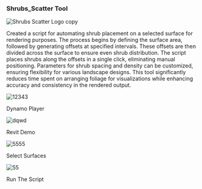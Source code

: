 ### Shrubs_Scatter Tool

![Shrubs Scatter Logo  copy](https://github.com/user-attachments/assets/95d7d9c3-dc0f-43bf-a23c-9796a3ac7be3)


Created a script for automating shrub placement on a selected surface for rendering purposes. The process begins by defining the surface area, followed by generating offsets at specified intervals. These offsets are then divided across the surface to ensure even shrub distribution. The script places shrubs along the offsets in a single click, eliminating manual positioning. Parameters for shrub spacing and density can be customized, ensuring flexibility for various landscape designs. This tool significantly reduces time spent on arranging foliage for visualizations while enhancing accuracy and consistency in the rendered output.

![12343](https://github.com/user-attachments/assets/df341b5c-f986-4c38-8f23-8e47d1747470)
 
Dynamo Player 


![dqwd](https://github.com/user-attachments/assets/e8f6ea73-cf8d-41cf-bfd5-ab4a84cf20fd)


Revit Demo


![5555](https://github.com/user-attachments/assets/f75150d2-3838-4897-a815-7c39baa73ce8)


Select Surfaces


![55](https://github.com/user-attachments/assets/85114cac-6260-4b7e-b569-ffd83996271d)


Run The Script


